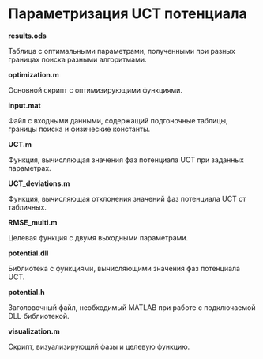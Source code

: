 # Параметризация UCT потенциала

**results.ods**

Таблица с оптимальными параметрами, полученными при разных границах поиска разными алгоритмами.

**optimization.m**

Основной скрипт с оптимизирующими функциями.

**input.mat**

Файл с входными данными, содержащий подгоночные таблицы, границы поиска и физические константы.

**UCT.m**

Функция, вычисляющая значения фаз потенциала UCT при заданных параметрах.

**UCT_deviations.m**

Функция, вычисляющая отклонения значений фаз потенциала UCT от табличных.

**RMSE_multi.m**

Целевая функция с двумя выходными параметрами.

**potential.dll**

Библиотека с функциями, вычисляющими значения фаз потенциала UCT.

**potential.h**

Заголовочный файл, необходимый MATLAB при работе с подключаемой DLL-библиотекой.

**visualization.m**

Скрипт, визуализирующий фазы и целевую функцию.
